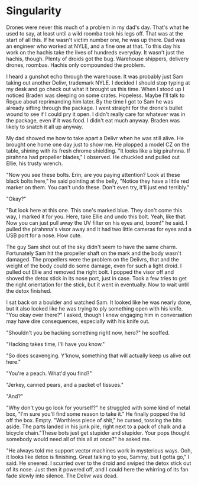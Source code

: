 # Singularity

Drones were never this much of a problem in my dad's day. That's what he used to say, at least until a wild roomba took his legs off. That was at the start of all this. If he wasn't victim number one, he was up there. Dad was an engineer who worked at NYLE, and a fine one at that. To this day his work on the hachis take the lives of hundreds everyday. It wasn't just the hachis, though. Plenty of droids got the bug. Warehouse shippers, delivery drones, roombas. Hachis only compounded the problem.

I heard a gunshot echo through the warehouse. It was probably just Sam taking out another Delivr, trademark NYLE. I decided I should stop typing at my desk and go check out what it brought us this time. When I stood up I noticed Braden was sleeping on some crates. Hopeless. Maybe I'll talk to Rogue about reprimanding him later. By the time I got to Sam he was already sifting through the package. I went straight for the drone's bullet wound to see if I could pry it open. I didn't really care for whatever was in the package, even if it was food. I didn't eat much anyway. Braden was likely to snatch it all up anyway.

My dad showed me how to take apart a Delivr when he was still alive. He brought one home one day just to show me. He plopped a model CZ on the table, shining with its fresh chrome shielding. "It looks like a big pirahnna. If pirahnna had propeller blades," I observed. He chuckled and pulled out Ellie, his trusty wrench. 

"Now you see these bolts. Erin, are you paying attention? Look at these black bolts here," he said pointing at the belly, "Notice they have a little red marker on them. You can't undo these. Don't even try, it'll just end terribly."

"Okay?"

"But look here at this one. This one's marked blue. They don't come this way, I marked it for you. Here, take Ellie and undo this bolt. Yeah, like that. Now you can just pull away the UV filter on his eyes and, boom!" he said. I pulled the pirahnna's visor away and it had two little cameras for eyes and a USB port for a nose. How cute.

The guy Sam shot out of the sky didn't seem to have the same charm. Fortunately Sam hit the propeller shaft on the mark and the body wasn't damaged. The propellers were the problem on the Delivrs, that and the weight of the body could do some damage, even for such a light droid. I pulled out Ellie and removed the right bolt. I popped the visor off and shoved the detox stick in its nose port, just in case. Took a few tries to get the right orientation for the stick, but it went in eventually. Now to wait until the detox finished. 

I sat back on a boulder and watched Sam. It looked like he was nearly done, but it also looked like he was trying to ply something open with his knife. "You okay over there?" I asked, though I knew engaging him in conversation may have dire consequences, especially with his knife out.

"Shouldn't you be hacking something right now, hero?" he scoffed.

"Hacking takes time, I'll have you know."

"So does scavenging. Y'know, something that will actually keep us alive out here."

"You're a peach. What'd you find?"

"Jerkey, canned pears, and a packet of tissues."

"And?"

"Why don't you go look for yourself?" he struggled with some kind of metal box, "I'm sure you'll find some reason to take it." He finally popped the lid off the box. Empty. "Worthless piece of shit," he cursed, tossing the bits aside. The parts landed in his junk pile, right next to a pack of chalk and a bicycle chain."These bots just get stupider and stupider. Your pops thought somebody would need all of this all at once?" he asked me.

"He always told me support vector machines work in mysterious ways. Ooh, it looks like detox is finishing. Great talking to you, Sammy, but I gotta go," I said. He sneered. I scurried over to the droid and swiped the detox stick out of its nose. Just then it powered off, and I could here the whirring of its fan fade slowly into silence. The Delivr was dead.

